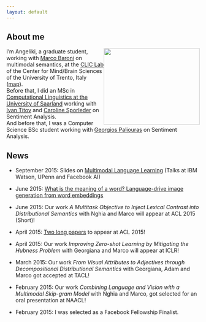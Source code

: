 ```yaml
---
layout: default
---
```




<h2 id="about-me">About me</h2>
<p><img src="../resourses/me.jpg" width="250" height="200" style="float:right">I’m Angeliki, a graduate student, working with <a href="http://clic.cimec.unitn.it/marco">Marco Baroni</a> on multimodal semantics,  at the <a href="http://clic.cimec.unitn.it">CLIC Lab</a>  of the Center for Mind/Brain Sciences of the University of Trento, Italy
(<a href="https://www.google.com/maps/place/Roveret://www.google.com/maps/place/38068+Rovereto+TN,+It%C3%A1lie/@47.2603133,11.7074777,5z/data=!4m2!3m1!1s0x47820ec143127041:0x6a9664123aebfadf">map</a>).<br />
Before that, I did an MSc in <a href="http://www.coli.uni-saarland.de">Computational Linguistics at the University of Saarland</a> working with <a href="http://ivan-titov.org">Ivan Titov</a> and <a href="http://www.uni-trier.de/index.php?id=46381">Caroline Sporleder</a> on Sentiment Analysis.<br />
And before that, I was a Computer Science BSc student working with <a href="http://users.iit.demokritos.gr/~paliourg">Georgios Paliouras</a> on Sentiment Analysis.</p>


News
---------
* September 2015: Slides on <a href="../resourses/talks/MmLL.pdf">Multimodal Language Learning</a> (Talks at IBM Watson, UPenn and Facebook AI)

* June 2015: <a href="http://arxiv.org/abs/1506.03500">What is the meaning of a word? Language-drive image generation from word embeddings</a>

* June 2015: Our work *A Multitask Objective to Inject Lexical Contrast into Distributional Semantics* with Nghia and Marco will appear at ACL 2015 (Short)!

* April 2015: <a href="http://angelikilazaridou.github.io/publications/">Two long papers</a> to appear at ACL 2015!

* April 2015: Our work *Improving Zero-shot Learning by Mitigating the Hubness Problem* with Georgiana and Marco will appear at ICLR!

* March 2015: Our work *From Visual Attributes to Adjectives through Decompositional Distributional Semantics* with Georgiana, Adam and Marco got accepted at TACL!

* February 2015: Our work *Combining Language and Vision with a Multimodal Skip-gram Model*  with Nghia and Marco, got selected for an oral presentation at NAACL!

* February 2015: I was selected as a Facebook Fellowship Finalist.



